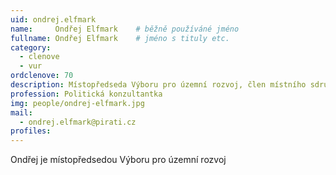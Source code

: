 ```yaml
---
uid: ondrej.elfmark
name:     Ondřej Elfmark  	# běžně používáné jméno
fullname: Ondřej Elfmark  	# jméno s tituly etc.
category:
  - clenove
  - vur
ordclenove: 70
description: Místopředseda Výboru pro územní rozvoj, člen místního sdružení
profession: Politická konzultantka
img: people/ondrej-elfmark.jpg
mail:
  - ondrej.elfmark@pirati.cz
profiles:
---
```


Ondřej je místopředsedou Výboru pro územní rozvoj
